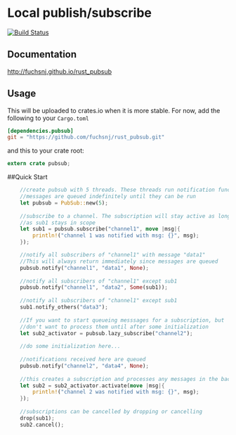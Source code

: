 Local publish/subscribe
====
[![Build Status](https://travis-ci.org/fuchsnj/rust_pubsub.svg?branch=master)](https://travis-ci.org/fuchsnj/rust_pubsub)

## Documentation

http://fuchsnj.github.io/rust_pubsub

## Usage

This will be uploaded to crates.io when it is more stable.
For now, add the following to your `Cargo.toml`

```toml
[dependencies.pubsub]
git = "https://github.com/fuchsnj/rust_pubsub.git"
```

and this to your crate root:

```rust
extern crate pubsub;
```

##Quick Start

```rust
	//create pubsub with 5 threads. These threads run notification functions.
	//messages are queued indefinitely until they can be run
	let pubsub = PubSub::new(5);
	
	//subscribe to a channel. The subscription will stay active as long
	//as sub1 stays in scope
	let sub1 = pubsub.subscribe("channel1", move |msg|{
		println!("channel 1 was notified with msg: {}", msg);
	});

	//notify all subscribers of "channel1" with message "data1"
	//This will always return immediately since messages are queued
	pubsub.notify("channel1", "data1", None);
	
	//notify all subscribers of "channel1" except sub1
	pubsub.notify("channel1", "data2", Some(sub1));
	
	//notify all subscribers of "channel1" except sub1
	sub1.notify_others("data3");
	
	//If you want to start queueing messsages for a subscription, but
	//don't want to process them until after some initialization
	let sub2_activator = pubsub.lazy_subscribe("channel2");
	
	//do some initialization here...
	
	//notifications received here are queued
	pubsub.notify("channel2", "data4", None);
	
	//this creates a subscription and processes any messages in the backlog
	let sub2 = sub2_activator.activate(move |msg|{
		println!("channel 2 was notified with msg: {}", msg);
	});
	
	//subscriptions can be cancelled by dropping or cancelling
	drop(sub1);
	sub2.cancel();
```